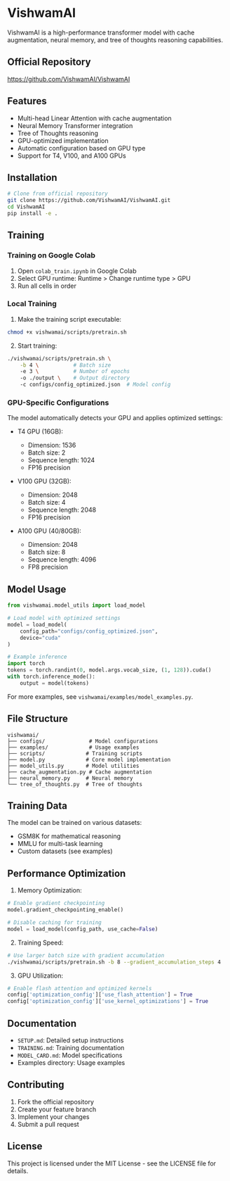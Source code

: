 # VishwamAI

VishwamAI is a high-performance transformer model with cache augmentation, neural memory, and tree of thoughts reasoning capabilities.

## Official Repository
https://github.com/VishwamAI/VishwamAI

## Features

- Multi-head Linear Attention with cache augmentation
- Neural Memory Transformer integration
- Tree of Thoughts reasoning
- GPU-optimized implementation
- Automatic configuration based on GPU type
- Support for T4, V100, and A100 GPUs

## Installation

```bash
# Clone from official repository
git clone https://github.com/VishwamAI/VishwamAI.git
cd VishwamAI
pip install -e .
```

## Training

### Training on Google Colab

1. Open `colab_train.ipynb` in Google Colab
2. Select GPU runtime: Runtime > Change runtime type > GPU
3. Run all cells in order

### Local Training

1. Make the training script executable:
```bash
chmod +x vishwamai/scripts/pretrain.sh
```

2. Start training:
```bash
./vishwamai/scripts/pretrain.sh \
    -b 4 \           # Batch size
    -e 3 \           # Number of epochs
    -o ./output \    # Output directory
    -c configs/config_optimized.json  # Model config
```

### GPU-Specific Configurations

The model automatically detects your GPU and applies optimized settings:

- T4 GPU (16GB):
  - Dimension: 1536
  - Batch size: 2
  - Sequence length: 1024
  - FP16 precision

- V100 GPU (32GB):
  - Dimension: 2048
  - Batch size: 4
  - Sequence length: 2048
  - FP16 precision

- A100 GPU (40/80GB):
  - Dimension: 2048
  - Batch size: 8
  - Sequence length: 4096
  - FP8 precision

## Model Usage

```python
from vishwamai.model_utils import load_model

# Load model with optimized settings
model = load_model(
    config_path="configs/config_optimized.json",
    device="cuda"
)

# Example inference
import torch
tokens = torch.randint(0, model.args.vocab_size, (1, 128)).cuda()
with torch.inference_mode():
    output = model(tokens)
```

For more examples, see `vishwamai/examples/model_examples.py`.

## File Structure

```
vishwamai/
├── configs/              # Model configurations
├── examples/             # Usage examples
├── scripts/             # Training scripts
├── model.py             # Core model implementation
├── model_utils.py       # Model utilities
├── cache_augmentation.py # Cache augmentation
├── neural_memory.py     # Neural memory
└── tree_of_thoughts.py  # Tree of thoughts
```

## Training Data

The model can be trained on various datasets:
- GSM8K for mathematical reasoning
- MMLU for multi-task learning
- Custom datasets (see examples)

## Performance Optimization

1. Memory Optimization:
```python
# Enable gradient checkpointing
model.gradient_checkpointing_enable()

# Disable caching for training
model = load_model(config_path, use_cache=False)
```

2. Training Speed:
```bash
# Use larger batch size with gradient accumulation
./vishwamai/scripts/pretrain.sh -b 8 --gradient_accumulation_steps 4
```

3. GPU Utilization:
```python
# Enable flash attention and optimized kernels
config['optimization_config']['use_flash_attention'] = True
config['optimization_config']['use_kernel_optimizations'] = True
```

## Documentation

- `SETUP.md`: Detailed setup instructions
- `TRAINING.md`: Training documentation
- `MODEL_CARD.md`: Model specifications
- Examples directory: Usage examples

## Contributing

1. Fork the official repository
2. Create your feature branch
3. Implement your changes
4. Submit a pull request

## License

This project is licensed under the MIT License - see the LICENSE file for details.
